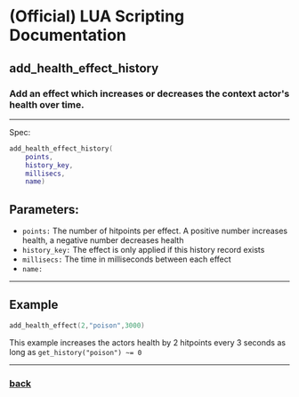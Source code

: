
# (Official) LUA Scripting Documentation

## add_health_effect_history

### Add an effect which increases or decreases the context actor's health over time.
___
Spec:
```lua
add_health_effect_history(
	points,
	history_key,
	millisecs,
	name)
```
## Parameters:
- `points:` The number of hitpoints per effect. A positive number increases health, a negative number decreases health
- `history_key:` The effect is only applied if this history record exists
- `millisecs:` The time in milliseconds between each effect
- `name:` 

___
## Example
```lua
add_health_effect(2,"poison",3000)
```
This example increases the actors health by 2 hitpoints every 3 seconds as long as `get_history("poison") ~= 0`

___
### [back](../other)
